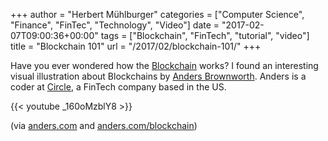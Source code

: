 +++
author = "Herbert Mühlburger"
categories = ["Computer Science", "Finance", "FinTec", "Technology", "Video"]
date = "2017-02-07T09:00:36+00:00"
tags = ["Blockchain", "FinTech", "tutorial", "video"]
title = "Blockchain 101"
url = "/2017/02/blockchain-101/"
+++

Have you ever wondered how the <a href="https://en.wikipedia.org/wiki/Blockchain_(database)" target="_blank">Blockchain</a> works? I found an interesting visual illustration about Blockchains by <a href="https://andersbrownworth.com/" target="_blank">Anders Brownworth</a>. Anders is a coder at <a href="https://www.circle.com" target="_blank">Circle</a>, a FinTech company based in the US.

{{< youtube _160oMzblY8 >}}

(via <a href="https://anders.com/blockchain/" target="_blank">anders.com</a> and <a href="https://anders.com/blockchain/" target="_blank">anders.com/blockchain</a>)